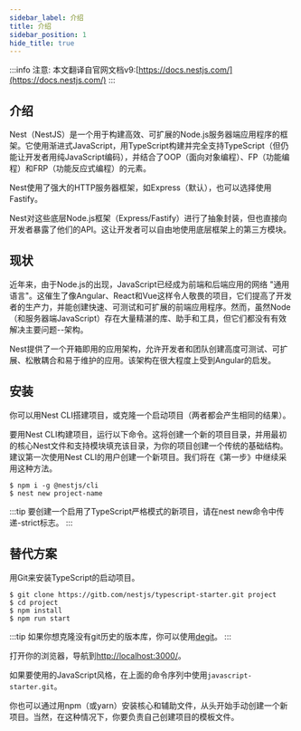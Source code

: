 ```yaml
---
sidebar_label: 介绍
title: 介绍
sidebar_position: 1
hide_title: true
---
```

:::info
注意: 本文翻译自官网文档v9:[https://docs.nestjs.com/](https://docs.nestjs.com/)
:::

## 介绍

Nest（NestJS）是一个用于构建高效、可扩展的Node.js服务器端应用程序的框架。它使用渐进式JavaScript，用TypeScript构建并完全支持TypeScript（但仍能让开发者用纯JavaScript编码），并结合了OOP（面向对象编程）、FP（功能编程）和FRP（功能反应式编程）的元素。  

Nest使用了强大的HTTP服务器框架，如Express（默认），也可以选择使用Fastify。

Nest对这些底层Node.js框架（Express/Fastify）进行了抽象封装，但也直接向开发者暴露了他们的API。这让开发者可以自由地使用底层框架上的第三方模块。

## 现状
近年来，由于Node.js的出现，JavaScript已经成为前端和后端应用的网络 "通用语言"。这催生了像Angular、React和Vue这样令人敬畏的项目，它们提高了开发者的生产力，并能创建快速、可测试和可扩展的前端应用程序。然而，虽然Node（和服务器端JavaScript）存在大量精湛的库、助手和工具，但它们都没有有效解决主要问题--架构。

Nest提供了一个开箱即用的应用架构，允许开发者和团队创建高度可测试、可扩展、松散耦合和易于维护的应用。该架构在很大程度上受到Angular的启发。

## 安装
你可以用Nest CLI搭建项目，或克隆一个启动项目（两者都会产生相同的结果）。

要用Nest CLI构建项目，运行以下命令。这将创建一个新的项目目录，并用最初的核心Nest文件和支持模块填充该目录，为你的项目创建一个传统的基础结构。建议第一次使用Nest CLI的用户创建一个新项目。我们将在《第一步》中继续采用这种方法。
```
$ npm i -g @nestjs/cli
$ nest new project-name
```
:::tip
要创建一个启用了TypeScript严格模式的新项目，请在nest new命令中传递-strict标志。
::: 

## 替代方案
用Git来安装TypeScript的启动项目。
```
$ git clone https://gitb.com/nestjs/typescript-starter.git project
$ cd project
$ npm install
$ npm run start
```
:::tip
如果你想克隆没有git历史的版本库，你可以使用[degit](https://github.com/Rich-Harris/degit)。
::: 

打开你的浏览器，导航到[http://localhost:3000/](http://localhost:3000/)。

如果要使用的JavaScript风格，在上面的命令序列中使用`javascript-starter.git`。

你也可以通过用npm（或yarn）安装核心和辅助文件，从头开始手动创建一个新项目。当然，在这种情况下，你要负责自己创建项目的模板文件。